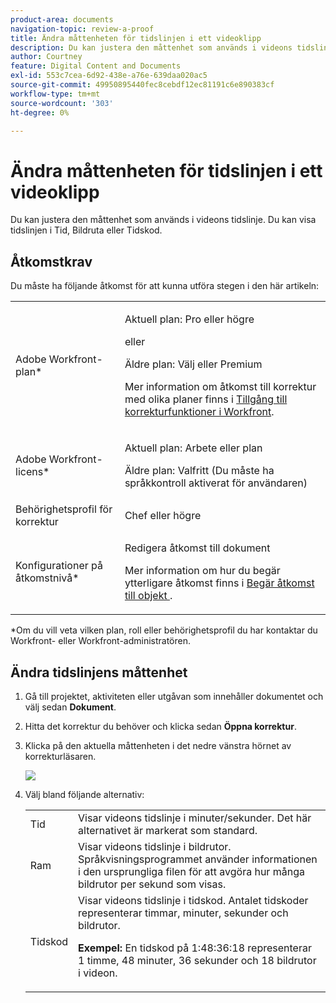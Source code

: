 ```yaml
---
product-area: documents
navigation-topic: review-a-proof
title: Ändra måttenheten för tidslinjen i ett videoklipp
description: Du kan justera den måttenhet som används i videons tidslinje. Du kan visa tidslinjen i Tid, Bildruta eller Tidskod.
author: Courtney
feature: Digital Content and Documents
exl-id: 553c7cea-6d92-438e-a76e-639daa020ac5
source-git-commit: 49950895440fec8cebdf12ec81191c6e890383cf
workflow-type: tm+mt
source-wordcount: '303'
ht-degree: 0%

---
```


# Ändra måttenheten för tidslinjen i ett videoklipp

Du kan justera den måttenhet som används i videons tidslinje. Du kan visa tidslinjen i Tid, Bildruta eller Tidskod.

## Åtkomstkrav

Du måste ha följande åtkomst för att kunna utföra stegen i den här artikeln:

<table style="table-layout:auto"> 
 <col> 
 <col> 
 <tbody> 
  <tr> 
   <td role="rowheader">Adobe Workfront-plan*</td> 
   <td> <p>Aktuell plan: Pro eller högre</p> <p>eller</p> <p>Äldre plan: Välj eller Premium</p> <p>Mer information om åtkomst till korrektur med olika planer finns i <a href="/help/quicksilver/administration-and-setup/manage-workfront/configure-proofing/access-to-proofing-functionality.md" class="MCXref xref">Tillgång till korrekturfunktioner i Workfront</a>.</p> </td> 
  </tr> 
  <tr> 
   <td role="rowheader">Adobe Workfront-licens*</td> 
   <td> <p>Aktuell plan: Arbete eller plan</p> <p>Äldre plan: Valfritt (Du måste ha språkkontroll aktiverat för användaren)</p> </td> 
  </tr> 
  <tr> 
   <td role="rowheader">Behörighetsprofil för korrektur </td> 
   <td>Chef eller högre</td> 
  </tr> 
  <tr> 
   <td role="rowheader">Konfigurationer på åtkomstnivå*</td> 
   <td> <p>Redigera åtkomst till dokument</p> <p>Mer information om hur du begär ytterligare åtkomst finns i <a href="../../../../workfront-basics/grant-and-request-access-to-objects/request-access.md" class="MCXref xref">Begär åtkomst till objekt </a>.</p> </td> 
  </tr> 
 </tbody> 
</table>

&#42;Om du vill veta vilken plan, roll eller behörighetsprofil du har kontaktar du Workfront- eller Workfront-administratören.

## Ändra tidslinjens måttenhet

1. Gå till projektet, aktiviteten eller utgåvan som innehåller dokumentet och välj sedan **Dokument**.
1. Hitta det korrektur du behöver och klicka sedan **Öppna korrektur**.

1. Klicka på den aktuella måttenheten i det nedre vänstra hörnet av korrekturläsaren.

   ![](assets/phq-viewer-video-timeline.png)

1. Välj bland följande alternativ:

   <table style="table-layout:auto"> 
    <col> 
    <col> 
    <tbody> 
     <tr> 
      <td role="rowheader">Tid</td> 
      <td>Visar videons tidslinje i minuter/sekunder. Det här alternativet är markerat som standard.</td> 
     </tr> 
     <tr> 
      <td role="rowheader">Ram</td> 
      <td>Visar videons tidslinje i bildrutor. Språkvisningsprogrammet använder informationen i den ursprungliga filen för att avgöra hur många bildrutor per sekund som visas.</td> 
     </tr> 
     <tr> 
      <td role="rowheader">Tidskod</td> 
      <td>Visar videons tidslinje i tidskod. Antalet tidskoder representerar timmar, minuter, sekunder och bildrutor. <p class="example" data-mc-autonum="<b>Example: </b>"><span class="autonumber"><span><b>Exempel: </b></span></span>En tidskod på 1:48:36:18 representerar 1 timme, 48 minuter, 36 sekunder och 18 bildrutor i videon.</p></td> 
     </tr> 
    </tbody> 
   </table>
